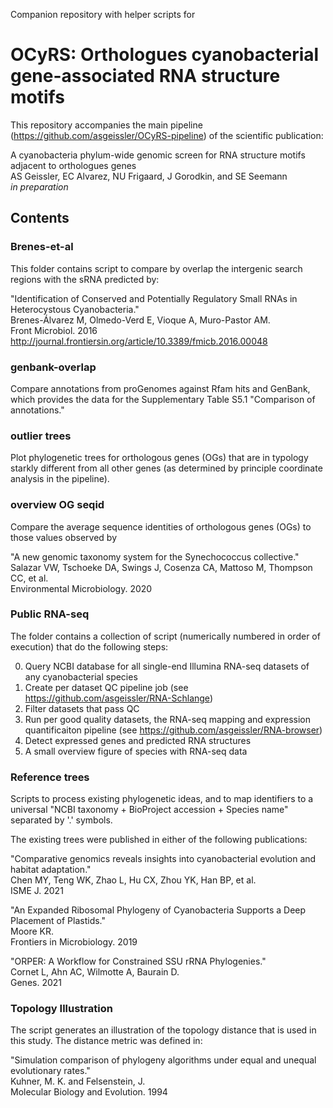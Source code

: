 Companion repository with helper scripts for

# OCyRS: Orthologues cyanobacterial gene-associated RNA structure motifs


This repository accompanies the main pipeline
(https://github.com/asgeissler/OCyRS-pipeline)
of the scientific publication:


A cyanobacteria phylum-wide genomic screen for RNA structure motifs
adjacent to orthologues genes  
AS  Geissler, EC Alvarez, NU Frigaard, J Gorodkin, and SE Seemann  
*in preparation*

## Contents

### Brenes-et-al

This folder contains script to compare by overlap the intergenic search regions
with the sRNA predicted by:

"Identification of Conserved and Potentially Regulatory Small RNAs in Heterocystous Cyanobacteria."   
Brenes-Álvarez M, Olmedo-Verd E, Vioque A, Muro-Pastor AM.    
Front Microbiol. 2016 http://journal.frontiersin.org/article/10.3389/fmicb.2016.00048

### genbank-overlap

Compare annotations from proGenomes against Rfam hits and 
GenBank, which provides the data for the
Supplementary Table S5.1 "Comparison of annotations."


### outlier trees

Plot phylogenetic trees for orthologous genes (OGs) that are in typology starkly
different from all other genes
(as determined by principle coordinate analysis in the pipeline).


### overview OG seqid

Compare the average sequence identities of orthologous genes (OGs)
to those values observed by

"A new genomic taxonomy system for the Synechococcus collective."   
Salazar VW, Tschoeke DA, Swings J, Cosenza CA, Mattoso M, Thompson CC, et al.   
Environmental Microbiology. 2020


### Public RNA-seq

The folder contains a collection of script (numerically numbered in order
of execution) that do the following steps:

0. Query NCBI database for all single-end Illumina RNA-seq datasets of any cyanobacterial species
1. Create per dataset QC pipeline job (see  https://github.com/asgeissler/RNA-Schlange)
2. Filter datasets that pass QC
3. Run per good quality datasets, the RNA-seq mapping and expression quantificaiton pipeline
   (see https://github.com/asgeissler/RNA-browser)
4. Detect expressed genes and predicted RNA structures
5. A small overview figure of species with RNA-seq data



### Reference trees

Scripts to process existing phylogenetic ideas, and to map identifiers
to a universal "NCBI taxonomy + BioProject accession + Species name"
separated by '.' symbols.

The existing trees were published in either of the following publications:

"Comparative genomics reveals insights into cyanobacterial evolution and habitat adaptation."   
Chen MY, Teng WK, Zhao L, Hu CX, Zhou YK, Han BP, et al.   
ISME J. 2021


"An Expanded Ribosomal Phylogeny of Cyanobacteria Supports a Deep Placement of Plastids."   
Moore KR.    
Frontiers in Microbiology. 2019


"ORPER: A Workflow for Constrained SSU rRNA Phylogenies."    
Cornet L, Ahn AC, Wilmotte A, Baurain D.   
Genes. 2021


### Topology Illustration

The script generates  an illustration of the topology distance
that is used in this study. The distance metric was defined in:



"Simulation comparison of phylogeny algorithms under equal and unequal evolutionary rates."    
Kuhner, M. K. and Felsenstein, J.    
Molecular Biology and Evolution. 1994


